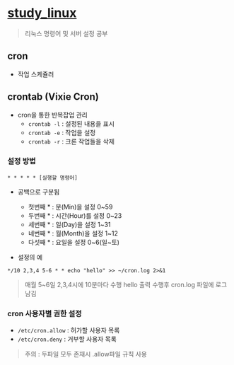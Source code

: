 # [study_linux](https://github.com/denlyou/study_linux)
> 리눅스 명령어 및 서버 설정 공부

## cron

- 작업 스케쥴러

## crontab (Vixie Cron)

- cron을 통한 반복잡업 관리
  - `crontab -l` : 설정된 내용을 표시  
  - `crontab -e` : 작업을 설정
  - `crontab -r` : 크론 작업들을 삭제

### 설정 방법

```shell
* * * * * [실행할 명령어]
```

- 공백으로 구분됨
  - 첫번째 * : 분(Min)을 설정 0~59
  - 두번째 * : 시간(Hour)를 설정 0~23
  - 세번째 * : 일(Day)을 설정 1~31
  - 네번째 * : 월(Month)을 설정 1~12
  - 다섯째 * : 요일을 설정 0\~6(일\~토)

- 설정의 예

```
*/10 2,3,4 5-6 * * echo "hello" >> ~/cron.log 2>&1
```
> 매월 5~6일 2,3,4시에 10분마다 수행 hello 출력 수행후 cron.log 파일에 로그 남김

### cron 사용자별 권한 설정

- `/etc/cron.allow` : 허가할 사용자 목록
- `/etc/cron.deny` : 거부할 사용자 목록

> 주의 : 두파일 모두 존재시 .allow파일 규칙 사용

